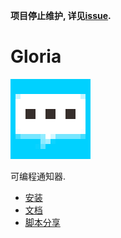 **项目停止维护, 详见[issue](https://github.com/BlackGlory/Gloria/issues/41).**
# Gloria
[![Gloria](./src/assets/images/icon-128.png)](https://chrome.google.com/webstore/detail/gloria/cnelmenogjgobndnoddckekbojgginbn)

可编程通知器.

- [安装](https://chrome.google.com/webstore/detail/gloria/cnelmenogjgobndnoddckekbojgginbn)
- [文档](https://docs.gloria.pub)
- [脚本分享](https://gloria.pub)
